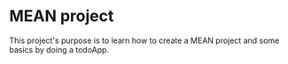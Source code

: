 # MEAN project

This project's purpose is to learn how to create a MEAN project and some basics by doing a todoApp.
